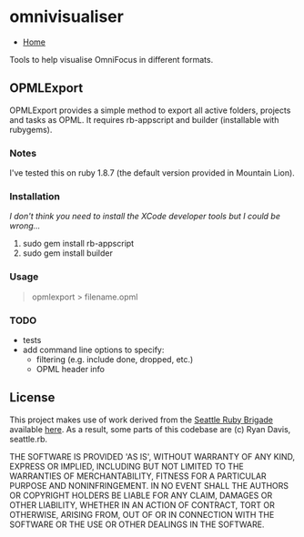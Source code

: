 # omnivisualiser

* [Home](https://github.com/mrpraline/omnivisualiser)

Tools to help visualise OmniFocus in different formats.

## OPMLExport

OPMLExport provides a simple method to export all active folders, projects and tasks as OPML. It requires rb-appscript and builder (installable with rubygems).

### Notes

I've tested this on ruby 1.8.7 (the default version provided in Mountain Lion).

### Installation

_I don't think you need to install the XCode developer tools but I could be wrong..._

1. sudo gem install rb-appscript
2. sudo gem install builder

### Usage

> opmlexport > filename.opml

### TODO

* tests
* add command line options to specify:
    * filtering (e.g. include done, dropped, etc.) 
    * OPML header info

## License

This project makes use of work derived from the [Seattle Ruby Brigade](https://github.com/seattlerb/) available [here](https://github.com/seattlerb/omnifocus). As a result, some parts of this codebase are (c) Ryan Davis, seattle.rb.

THE SOFTWARE IS PROVIDED 'AS IS', WITHOUT WARRANTY OF ANY KIND,
EXPRESS OR IMPLIED, INCLUDING BUT NOT LIMITED TO THE WARRANTIES OF
MERCHANTABILITY, FITNESS FOR A PARTICULAR PURPOSE AND NONINFRINGEMENT.
IN NO EVENT SHALL THE AUTHORS OR COPYRIGHT HOLDERS BE LIABLE FOR ANY
CLAIM, DAMAGES OR OTHER LIABILITY, WHETHER IN AN ACTION OF CONTRACT,
TORT OR OTHERWISE, ARISING FROM, OUT OF OR IN CONNECTION WITH THE
SOFTWARE OR THE USE OR OTHER DEALINGS IN THE SOFTWARE.